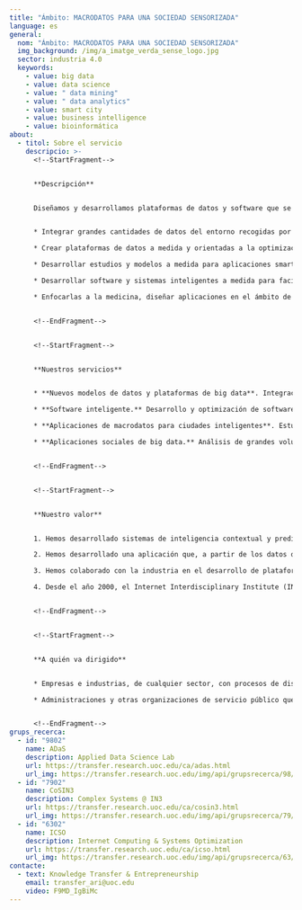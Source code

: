 ```yaml
---
title: "Ámbito: MACRODATOS PARA UNA SOCIEDAD SENSORIZADA"
language: es
general:
  nom: "Ámbito: MACRODATOS PARA UNA SOCIEDAD SENSORIZADA"
  img_background: /img/a_imatge_verda_sense_logo.jpg
  sector: industria 4.0
  keywords:
    - value: big data
    - value: data science
    - value: " data mining"
    - value: " data analytics"
    - value: smart city
    - value: business intelligence
    - value: bioinformática
about:
  - titol: Sobre el servicio
    descripcio: >-
      <!--StartFragment-->


      **Descripción** 


      Diseñamos y desarrollamos plataformas de datos y software que se dedican al análisis dinámico y transparente de grandes cantidades de datos para la optimización de procesos y la mejora de la toma de decisiones en sociedades conectadas y sensorizadas. Estas soluciones permiten:


      * Integrar grandes cantidades de datos del entorno recogidas por sensores y dispositivos varios vía teléfono móvil, drones y cámaras, etc.

      * Crear plataformas de datos a medida y orientadas a la optimización de procesos incorporando modelos de Business Intelligence para la toma de decisiones y las tecnologías MapReduce, para un procesamiento de los datos paralelizado y distribuido.

      * Desarrollar estudios y modelos a medida para aplicaciones smart city o que integren el uso y la percepción de los usuarios.

      * Desarrollar software y sistemas inteligentes a medida para facilitar la toma de decisiones.

      * Enfocarlas a la medicina, diseñar aplicaciones en el ámbito de la bioinformática para procesar datos médicos y clínicos, como por ejemplo imágenes médicas, para el diseño de biomarcadores, entre otros. 


      <!--EndFragment-->


      <!--StartFragment-->


      **Nuestros servicios**


      * **Nuevos modelos de datos y plataformas de big data**. Integración de datos a gran escala y de tecnologías heterogéneas (móviles, drones, sensores ambientales…) que facilitan una extracción eficiente del conocimiento de procesos. Estas plataformas big data incorporan modelos de Business Intelligence que conectan los datos a la toma de decisiones y las tecnologías MapReduce, consiguiendo un procesamiento de los datos paralelizado y distribuido. 

      * **Software inteligente.** Desarrollo y optimización de software para el análisis dinámico o inteligente de grandes cantidades de datos y orientada a la optimización de la logística, la producción y el rendimiento económico industrial y social.

      * **Aplicaciones de macrodatos para ciudades inteligentes**. Estudios urbanos teóricos y aplicados, que parten del análisis de grandes volúmenes de datos provenientes de variables de entorno y que permiten la modelización de escenarios o la construcción de herramientas predictivas. Estas soluciones abordan contextos urbanos como por ejemplo las dinámicas de tráfico, la gestión del espacio público o la del medio ambiente, entre otros.

      * **Aplicaciones sociales de big data.** Análisis de grandes volúmenes de datos mediante herramientas de ciencia social computacional y que permiten modelar escenarios productivos y de consumo para optimizar la producción y venta de productos y servicios.


      <!--EndFragment-->


      <!--StartFragment-->


      **Nuestro valor**


      1. Hemos desarrollado sistemas de inteligencia contextual y predictivos en sectores como la industria alimentaria, mejorando cadenas de suministro y de distribución.

      2. Hemos desarrollado una aplicación que, a partir de los datos de accidentes de tráfico urbanos, permite predecir la probabilidad de accidentes entre vehículos y peatones y localizarlos en los mapas de las ciudades.

      3. Hemos colaborado con la industria en el desarrollo de plataformas en abierto para facilitar la automatización de procesos industriales y logísticos. 

      4. Desde el año 2000, el Internet Interdisciplinary Institute (IN3) es nuestro centro de referencia en I&I, y está dirigido al desarrollo de soluciones tecnológicas arraigadas en la era digital, y al estudio de internet y de los efectos de la interacción entre las tecnologías digitales y la actividad humana.


      <!--EndFragment-->


      <!--StartFragment-->


      **A quién va dirigido**


      * Empresas e industrias, de cualquier sector, con procesos de diseño, fabricación y logística digital automatizados o distribuidos que busquen soluciones de big data.

      * Administraciones y otras organizaciones de servicio público que fomenten o desplieguen intervenciones digitales de smart city.


      <!--EndFragment-->
grups_recerca:
  - id: "9802"
    name: ADaS
    description: Applied Data Science Lab
    url: https://transfer.research.uoc.edu/ca/adas.html
    url_img: https://transfer.research.uoc.edu/img/api/grupsrecerca/98/image/1622190089096
  - id: "7902"
    name: CoSIN3
    description: Complex Systems @ IN3
    url: https://transfer.research.uoc.edu/ca/cosin3.html
    url_img: https://transfer.research.uoc.edu/img/api/grupsrecerca/79/image/1593670827408
  - id: "6302"
    name: ICSO
    description: Internet Computing & Systems Optimization
    url: https://transfer.research.uoc.edu/ca/icso.html
    url_img: https://transfer.research.uoc.edu/img/api/grupsrecerca/63/image/1594283737757
contacte:
  - text: Knowledge Transfer & Entrepreneurship
    email: transfer_ari@uoc.edu
    video: F9MD_IgBiMc
---
```

